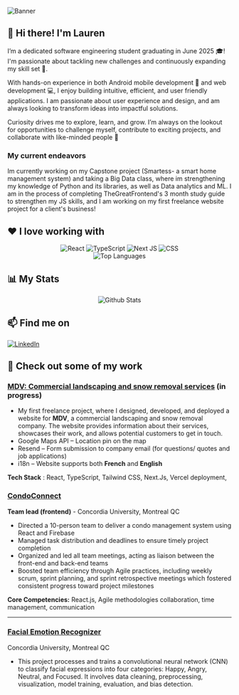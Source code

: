 
![Banner](https://github.com/user-attachments/assets/ac9bebda-3686-4c6c-9f97-7789c40e2c61)

## 👋 Hi there! I'm Lauren 
I’m a dedicated software engineering student graduating in June 2025 🎓! I'm passionate about tackling new challenges and continuously expanding my skill set 🧠.  

With hands-on experience in both Android mobile development 📱 and web development 💻, I enjoy building intuitive, efficient, and user friendly applications. I am passionate about user experience and design, and am always looking to transform ideas into impactful solutions.

Curiosity drives me to explore, learn, and grow. I’m always on the lookout for opportunities to challenge myself, contribute to exciting projects, and collaborate with like-minded people 🚀

### My current endeavors
Im currently working on my Capstone project (Smartess- a smart home management system) and taking a Big Data class, where im strengthening my knowledge of Python and its libraries, as well as Data analytics and ML. I am in the process of completing TheGreatFrontend's 3 month study guide to strengthen my JS skills, and I am working on my first freelance website project for a client's business!

## ❤ I love working with
<div displaanay="flex", align="center", padding-bottom="50px">
  <img src="https://img.shields.io/badge/react-%2320232a.svg?style=for-the-badge&logo=react&logoColor=%2361DAFB" alt="React"/>
  <img src="https://img.shields.io/badge/typescript-%23007ACC.svg?style=for-the-badge&logo=typescript&logoColor=white" alt="TypeScript"/>
  <img src="https://img.shields.io/badge/Next-black?style=for-the-badge&logo=next.js&logoColor=white" alt="Next JS"/>
  <img src="https://img.shields.io/badge/css3-%231572B6.svg?style=for-the-badge&logo=css3&logoColor=white" alt="CSS"/>
</div>

<div align="center">
  <img src="https://github-readme-stats.vercel.app/api/top-langs/?username=laurenrigante&layout=compact&theme=radical" alt="Top Languages"/>
</div>


## 📊 My Stats
<div align="center">
  <img src="https://github-readme-stats.vercel.app/api?username=laurenrigante&show_icons=true&theme=radical" alt="Github Stats"/>
</div>



## 📫 Find me on 
<div display="flex">
  <a href="https://www.linkedin.com/in/lauren-rigante/">
    <img src="https://img.shields.io/badge/linkedin-%230077B5.svg?style=for-the-badge&logo=linkedin&logoColor=white" alt="LinkedIn"/>
  </a>
</div>



## 👀 Check out some of my work
### [MDV: Commercial landscaping and snow removal services](https://www.paysagistemdv.ca/en)  (in progress)
- My first freelance project, where I designed, developed, and deployed a website for **MDV**, a commercial landscaping and snow removal company. The website provides information about their services, showcases their work, and allows potential customers to get in touch.
- Google Maps API – Location pin on the map
- Resend – Form submission to company email (for questions/ quotes and job applications)
- i18n – Website supports both **French** and **English**

  
**Tech Stack** : React, TypeScript, Tailwind CSS, Next.Js, Vercel deployment,

  
  
### [CondoConnect](https://github.com/leobrod44/Mini-Capstone)
**Team lead (frontend)** - Concordia University, Montreal QC 
- Directed a 10-person team to deliver a condo management system using React and Firebase
- Managed task distribution and deadlines to ensure timely project completion 
- Organized and led all team meetings, acting as liaison between the front-end and back-end teams
- Boosted team efficiency through Agile practices, including weekly scrum, sprint planning, and sprint retrospective meetings which fostered consistent progress toward project milestones

**Core Competencies:** React.js, Agile methodologies collaboration, time management, communication

---

### [Facial Emotion Recognizer](https://github.com/mattflahertyy/Machine-Learning-Facial-Recognition)
Concordia University, Montreal QC
- This project processes and trains a convolutional neural network (CNN) to classify facial expressions into four categories: Happy, Angry, Neutral, and Focused. It involves data cleaning, preprocessing, visualization, model training, evaluation, and bias detection.
  
